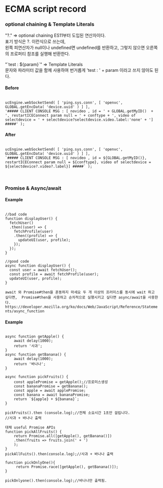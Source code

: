 # ECMA script record

### optional chaining & Template Literals
"?." => optional chaining ES11부터 도입된 연산자이다. <br/>
표기 방식은 ?. 이런식으로 쓰는데, <br/>
왼쪽 피연산자가 null이나 undefined면 undefined를 반환하고, 그렇지 않으면 오른쪽의 프로퍼티 참조를 실행해 반환한다. 
<br/><br/>
"\`test : ${param}\`" => Template Literals<br/>
문자와 파라미터 값을 함께 사용하여 번거롭게 'test : ' + param 이라고 쓰지 않아도 된다.<br/>

#### Before
<pre><code>
ucEngine.webSocketSend( [ 'ping.sys.conn', [ 'openvc', GLOBAL.getEncData( 'device.uuid' ) ] ], 
'##### CLIENT CONSOLE MSG : [ novideo , id = ' + GLOBAL.getMyID()  + ', restartICEConnect param null = ' + conftype + ', video of selectdevice = ' + selectdevice?selectdevice.video.label:'none' + '] #####' );
</code></pre>

#### After
<pre><code>
ucEngine.webSocketSend( [ 'ping.sys.conn', [ 'openvc', GLOBAL.getEncData( 'device.uuid' ) ] ], 
`##### CLIENT CONSOLE MSG : [ novideo , id = ${GLOBAL.getMyID()}, restartICEConnect param null = ${conftype}, video of selectdevice = ${selectdevice?.video?.label}] #####` );
</code></pre>
<br/>

### Promise & Async/await

#### Example
<pre><code>
//bad code
function displayUser() {
  fetchUser()
  .then((user) => {
    fetchProfile(user)
    .then((profile) => {
      updateUI(user, profile);
    });
  });
}

//good code
async function displayUser() {
  const user = await fetchUser();
  const profile = await fetchProfile(user);
  updateUI(user, profile);
}
</code></pre>

`
await 와 Promise#then을 혼동하지 마세요
두 개 이상의 프러미스를 동시에 wait 하고 싶다면, 
Promise#then을 사용하고 순차적으로 실행시키고 싶다면 async/await을 사용한다.
https://developer.mozilla.org/ko/docs/Web/JavaScript/Reference/Statements/async_function
`
#### Example
<pre><code>
async function getApple() {
    await delay(1000);
    return '사과';
}
async function getBanana() {
    await delay(1000);
    return '바나나';
}

async function pickFruits() {
    const applePromise = getApple();//프로미스생성
    const bananaPromise = getBanana();
    const apple = await applePromise;
    const banana = await bananaPromise;
    return `${apple} + ${banana}`;
}

pickFruits().then (console.log);//전체 소요시간 1초만 걸립니다.
//사과 + 바나나 출력

대채 useful Promise APIs 
function pickAllFruits() {
    return Promise.all([getApple(), getBanana()])
    .then(fruits => fruits.join(' + ')
    );
}
pickAllFuits().then(console.log);//사과 + 바나나 출력

function pickOnlyOne(){
     return Promise.race([getApple(), getBanana()]);   
}

pickOnlyone().then(console.log);//바나나만 출력됨.
</code></pre>
